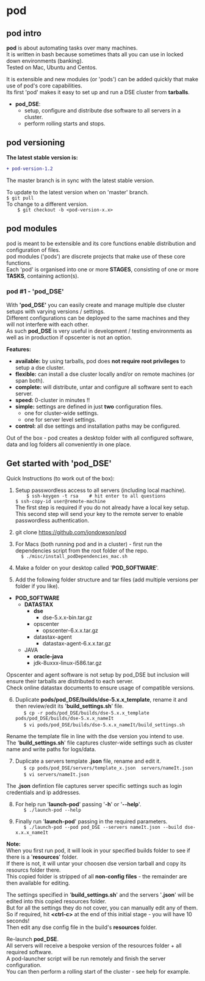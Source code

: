 # pod

## pod intro

**pod** is about automating tasks over many machines.    
It is written in bash because sometimes thats all you can use in locked down environments (banking).    
Tested on Mac, Ubuntu and Centos.    

It is extensible and new modules (or 'pods') can be added quickly that make use of pod's core capabilities.  
Its first 'pod' makes it easy to set up and run a DSE cluster from **tarballs**.  
- **pod_DSE**:    
    - setup, configure and distribute dse software to all servers in a cluster.    
    - perform rolling starts and stops.            

## pod versioning

**The latest stable version is:**
```diff
+ pod-version-1.2
```    
The master branch is in sync with the latest stable version.    

To update to the latest version when on 'master' branch.      
`
$ git pull                            
`    
To change to a different version.    
`    
$ git checkout -b <pod-version-x.x>     
`    

## pod modules

pod is meant to be extensible and its core functions enable distribution and configuration of files.    
pod modules ('pods') are discrete projects that make use of these core functions.    
Each 'pod' is organised into one or more **STAGES**, consisting of one or more **TASKS**, containing action(s).     

### pod #1 - 'pod_DSE'  

With **'pod_DSE'** you can easily create and manage multiple dse cluster setups with varying versions / settings.     
Different configurations can be deployed to the same machines and they will not interfere with each other.  
As such **pod_DSE** is very useful in development / testing environments as well as in production if opscenter is not an option.  

**Features:**    
- **available:** by using tarballs, pod does **not require root privileges** to setup a dse cluster.    
- **flexible:** can install a dse cluster locally and/or on remote machines (or span both).     
- **complete:** will distribute, untar and configure all software sent to each server.    
- **speed:** 0-cluster in minutes !!
- **simple:** settings are defined in just **two** configuration files.    
    -  one for cluster-wide settings.    
    -  one for server level settings.    
- **control:** all dse settings and installation paths may be configured.     

Out of the box - pod creates a desktop folder with all configured software, data and log folders all conveniently in one place.  

## Get started with 'pod_DSE'   

Quick Instructions (to work out of the box):  

1) Setup passwordless access to all servers (including local machine).    
`    
$ ssh-keygen -t rsa    # hit enter to all questions    
`    
`
$ ssh-copy-id user@remote-machine
`    
The first step is required if you do not already have a local key setup.    
This second step will send your key to the remote server to enable passwordless authentication.    

2) git clone https://github.com/jondowson/pod  

3) For Macs (both running pod and in a cluster) - first run the dependencies script from the root folder of the repo.  
`  
$ ./misc/install_podDependencies_mac.sh
`     

4) Make a folder on your desktop called '**POD_SOFTWARE**'.  
5) Add the following folder structure and tar files (add multiple versions per folder if you like).

- **POD_SOFTWARE**  
  - **DATASTAX**  
    - **dse**
      - dse-5.x.x-bin.tar.gz  
    - opscenter    
      - opscenter-6.x.x.tar.gz    
    - datastax-agent    
      - datastax-agent-6.x.x.tar.gz
  - JAVA    
    - **oracle-java**  
    - jdk-8uxxx-linux-i586.tar.gz     

Opscenter and agent software is not setup by pod_DSE but inclusion will ensure their tarballs are distributed to each server.     
Check online datastax documents to ensure usage of compatible versions.      

6) Duplicate **pods/pod_DSE/builds/dse-5.x.x_template**, rename it and then review/edit its '**build_settings.sh**' file.    
`   
$ cp -r pods/pod_DSE/builds/dse-5.x.x_template  pods/pod_DSE/builds/dse-5.x.x_nameIt  
`     
`   
$ vi pods/pod_DSE/builds/dse-5.x.x_nameIt/build_settings.sh    
`   

Rename the template file in line with the dse version you intend to use.    
The '**build_settings.sh**' file captures cluster-wide settings such as cluster name and write paths for logs/data.    

7) Duplicate a servers template **.json** file, rename and edit it.  
`   
$ cp pods/pod_DSE/servers/template_x.json  servers/nameIt.json  
`   
`   
$ vi servers/nameIt.json    
`        

The **.json** defintion file captures server specific settings such as login credentials and ip addresses.    

8) For help run '**launch-pod**' passing '**-h**' or '**--help**'.  
`   
$ ./launch-pod --help    
`       

9) Finally run '**launch-pod**' passing in the required parameters.  
`   
$ ./launch-pod --pod pod_DSE --servers nameIt.json --build dse-x.x.x_nameIt    
`   

**Note:**    
When you first run pod, it will look in your specified builds folder to see if there is a '**resources**' folder.    
If there is not, it will untar your choosen dse version tarball and copy its resourcs folder there.    
This copied folder is stripped of all **non-config files** - the remainder are then available for editing.    

The settings specified in '**build_settings.sh**' and the servers '**.json**' will be edited into this copied resources folder.    
But for all the settings they do not cover, you can manually edit any of them.    
So if required, hit **\<ctrl-c\>** at the end of this initial stage - you will have 10 seconds!   
Then edit any dse config file in the build's **resources** folder.    

Re-launch **pod_DSE**.    
All servers will receive a bespoke version of the resources folder + all required software.     
A pod-launcher script will be run remotely and finish the server configuration.  
You can then perform a rolling start of the cluster - see help for example.    
